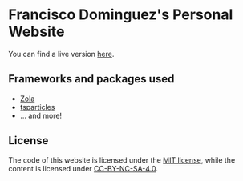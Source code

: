 # Francisco Dominguez's Personal Website


You can find a live version [here](https://franciscodominguez.netlify.app/).

## Frameworks and packages used

- [Zola](https://getzola.org/)
- [tsparticles](https://github.com/matteobruni/tsparticles)
- ... and more!

## License

The code of this website is licensed under the [MIT license](./LICENSE), while
the content is licensed under [CC-BY-NC-SA-4.0](./content/LICENSE).
